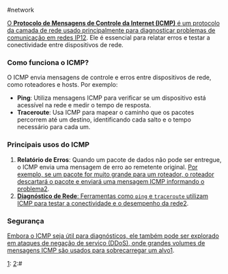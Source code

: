 #network 

[O **Protocolo de Mensagens de Controle da Internet (ICMP)** é um protocolo da camada de rede usado principalmente para diagnosticar problemas de comunicação em redes IP](https://www.fortinet.com/br/resources/cyberglossary/internet-control-message-protocol-icmp)[1](https://www.fortinet.com/br/resources/cyberglossary/internet-control-message-protocol-icmp)[2](https://www.cloudflare.com/pt-br/learning/ddos/glossary/internet-control-message-protocol-icmp/). Ele é essencial para relatar erros e testar a conectividade entre dispositivos de rede.

### Como funciona o ICMP?

O ICMP envia mensagens de controle e erros entre dispositivos de rede, como roteadores e hosts. Por exemplo:

- **Ping**: Utiliza mensagens ICMP para verificar se um dispositivo está acessível na rede e medir o tempo de resposta.
- **Traceroute**: Usa ICMP para mapear o caminho que os pacotes percorrem até um destino, identificando cada salto e o tempo necessário para cada um.

### Principais usos do ICMP

1. **Relatório de Erros**: Quando um pacote de dados não pode ser entregue, o ICMP envia uma mensagem de erro ao remetente original. [Por exemplo, se um pacote for muito grande para um roteador, o roteador descartará o pacote e enviará uma mensagem ICMP informando o problema](https://www.cloudflare.com/pt-br/learning/ddos/glossary/internet-control-message-protocol-icmp/)[2](https://www.cloudflare.com/pt-br/learning/ddos/glossary/internet-control-message-protocol-icmp/).
2. [**Diagnóstico de Rede**: Ferramentas como `ping` e `traceroute` utilizam ICMP para testar a conectividade e o desempenho da rede](https://www.cloudflare.com/pt-br/learning/ddos/glossary/internet-control-message-protocol-icmp/)[2](https://www.cloudflare.com/pt-br/learning/ddos/glossary/internet-control-message-protocol-icmp/).

### Segurança

[Embora o ICMP seja útil para diagnósticos, ele também pode ser explorado em ataques de negação de serviço (DDoS), onde grandes volumes de mensagens ICMP são usados para sobrecarregar um alvo](https://www.fortinet.com/br/resources/cyberglossary/internet-control-message-protocol-icmp)[1](https://www.fortinet.com/br/resources/cyberglossary/internet-control-message-protocol-icmp).

[](https://www.fortinet.com/br/resources/cyberglossary/internet-control-message-protocol-icmp)[1](https://www.fortinet.com/br/resources/cyberglossary/internet-control-message-protocol-icmp): [](https://www.fortinet.com/br/resources/cyberglossary/internet-control-message-protocol-icmp)[2](https://www.cloudflare.com/pt-br/learning/ddos/glossary/internet-control-message-protocol-icmp/):#
